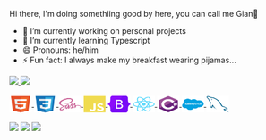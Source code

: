 Hi there, I'm doing somethiing good by here, you can call me Gian👋

- 🔭 I’m currently working on personal projects
- 🌱 I’m currently learning Typescript
- 😄 Pronouns: he/him
- ⚡ Fun fact: I always make my breakfast wearing pijamas...

<div style="display: flex">
  <a href="https://github.com/gianpelegrini">
  <img height="130em" src="https://github-readme-stats.vercel.app/api?username=gianpelegrini&show_icons=true&theme=dracula&include_all_commits=true&count_private=true"/>
  <img height="130em" src="https://github-readme-stats.vercel.app/api/top-langs/?username=gianpelegrini&layout=compact&langs_count=7&theme=dracula"/>
</div>
  
 <div style="display: inline_block"><br>
  <img align="center" alt="Gian-HTML" height="30" width="40" src="https://raw.githubusercontent.com/devicons/devicon/master/icons/html5/html5-original.svg">
   <img align="center" alt="Gian-CSS" height="30" width="40" src="https://raw.githubusercontent.com/devicons/devicon/master/icons/css3/css3-original.svg">
   <img align="center" alt="Gian-SASS" height="30" width="40" src="https://raw.githubusercontent.com/devicons/devicon/master/icons/sass/sass-original.svg">
   <img align="center" alt="Gian-Js" height="30" width="40" src="https://raw.githubusercontent.com/devicons/devicon/master/icons/javascript/javascript-plain.svg">
   <img align="center" alt="Gian-Bootstrap" height="30" width="40" src="https://raw.githubusercontent.com/devicons/devicon/master/icons/bootstrap/bootstrap-original.svg">
  <img align="center" alt="Gian-React" height="30" width="40" src="https://raw.githubusercontent.com/devicons/devicon/master/icons/react/react-original.svg">
  <img align="center" alt="Gian-Csharp" height="30" width="40" src="https://raw.githubusercontent.com/devicons/devicon/master/icons/csharp/csharp-original.svg">
   <img align="center" alt="Gian-Salesforce" height="30" width="40" src="https://raw.githubusercontent.com/devicons/devicon/master/icons/salesforce/salesforce-original.svg">
   <img align="center" alt="Gian-SQL" height="30" width="40" src="https://raw.githubusercontent.com/devicons/devicon/master/icons/mysql/mysql-original.svg">
</div>
<br>
  <div> 
  <a href="https://instagram.com/gianpelegrini" target="_blank"><img src="https://img.shields.io/badge/-Instagram-%23E4405F?style=for-the-badge&logo=instagram&logoColor=white" target="_blank"></a>
  <a href = "mailto:giancarlo20100@gmail.com"><img src="https://img.shields.io/badge/-Gmail-%23333?style=for-the-badge&logo=gmail&logoColor=white" target="_blank"></a>
  <a href="https://www.linkedin.com/in/gian-pelegrini-483406186/" target="_blank"><img src="https://img.shields.io/badge/-LinkedIn-%230077B5?style=for-the-badge&logo=linkedin&logoColor=white" target="_blank"></a> 
 
</div>
